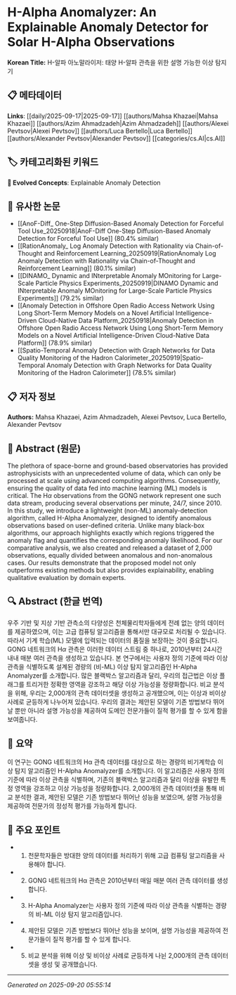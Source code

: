 # H-Alpha Anomalyzer: An Explainable Anomaly Detector for Solar H-Alpha Observations

**Korean Title:** H-알파 아노말라이저: 태양 H-알파 관측을 위한 설명 가능한 이상 탐지기

## 📋 메타데이터

**Links**: [[daily/2025-09-17|2025-09-17]] [[authors/Mahsa Khazaei|Mahsa Khazaei]] [[authors/Azim Ahmadzadeh|Azim Ahmadzadeh]] [[authors/Alexei Pevtsov|Alexei Pevtsov]] [[authors/Luca Bertello|Luca Bertello]] [[authors/Alexander Pevtsov|Alexander Pevtsov]] [[categories/cs.AI|cs.AI]]

## 🏷️ 카테고리화된 키워드
**🚀 Evolved Concepts**: Explainable Anomaly Detection

## 🔗 유사한 논문
- [[AnoF-Diff_ One-Step Diffusion-Based Anomaly Detection for Forceful Tool Use_20250918|AnoF-Diff One-Step Diffusion-Based Anomaly Detection for Forceful Tool Use]] (80.4% similar)
- [[RationAnomaly_ Log Anomaly Detection with Rationality via Chain-of-Thought and Reinforcement Learning_20250919|RationAnomaly Log Anomaly Detection with Rationality via Chain-of-Thought and Reinforcement Learning]] (80.1% similar)
- [[DINAMO_ Dynamic and INterpretable Anomaly MOnitoring for Large-Scale Particle Physics Experiments_20250919|DINAMO Dynamic and INterpretable Anomaly MOnitoring for Large-Scale Particle Physics Experiments]] (79.2% similar)
- [[Anomaly Detection in Offshore Open Radio Access Network Using Long Short-Term Memory Models on a Novel Artificial Intelligence-Driven Cloud-Native Data Platform_20250918|Anomaly Detection in Offshore Open Radio Access Network Using Long Short-Term Memory Models on a Novel Artificial Intelligence-Driven Cloud-Native Data Platform]] (78.9% similar)
- [[Spatio-Temporal Anomaly Detection with Graph Networks for Data Quality Monitoring of the Hadron Calorimeter_20250919|Spatio-Temporal Anomaly Detection with Graph Networks for Data Quality Monitoring of the Hadron Calorimeter]] (78.5% similar)

## 📋 저자 정보

**Authors:** Mahsa Khazaei, Azim Ahmadzadeh, Alexei Pevtsov, Luca Bertello, Alexander Pevtsov

## 📄 Abstract (원문)

The plethora of space-borne and ground-based observatories has provided
astrophysicists with an unprecedented volume of data, which can only be
processed at scale using advanced computing algorithms. Consequently, ensuring
the quality of data fed into machine learning (ML) models is critical. The
H$\alpha$ observations from the GONG network represent one such data stream,
producing several observations per minute, 24/7, since 2010. In this study, we
introduce a lightweight (non-ML) anomaly-detection algorithm, called H-Alpha
Anomalyzer, designed to identify anomalous observations based on user-defined
criteria. Unlike many black-box algorithms, our approach highlights exactly
which regions triggered the anomaly flag and quantifies the corresponding
anomaly likelihood. For our comparative analysis, we also created and released
a dataset of 2,000 observations, equally divided between anomalous and
non-anomalous cases. Our results demonstrate that the proposed model not only
outperforms existing methods but also provides explainability, enabling
qualitative evaluation by domain experts.

## 🔍 Abstract (한글 번역)

우주 기반 및 지상 기반 관측소의 다양성은 천체물리학자들에게 전례 없는 양의 데이터를 제공하였으며, 이는 고급 컴퓨팅 알고리즘을 통해서만 대규모로 처리될 수 있습니다. 따라서 기계 학습(ML) 모델에 입력되는 데이터의 품질을 보장하는 것이 중요합니다. GONG 네트워크의 H$\alpha$ 관측은 이러한 데이터 스트림 중 하나로, 2010년부터 24시간 내내 매분 여러 관측을 생성하고 있습니다. 본 연구에서는 사용자 정의 기준에 따라 이상 관측을 식별하도록 설계된 경량의 (비-ML) 이상 탐지 알고리즘인 H-Alpha Anomalyzer를 소개합니다. 많은 블랙박스 알고리즘과 달리, 우리의 접근법은 이상 플래그를 트리거한 정확한 영역을 강조하고 해당 이상 가능성을 정량화합니다. 비교 분석을 위해, 우리는 2,000개의 관측 데이터셋을 생성하고 공개했으며, 이는 이상과 비이상 사례로 균등하게 나누어져 있습니다. 우리의 결과는 제안된 모델이 기존 방법보다 뛰어날 뿐만 아니라 설명 가능성을 제공하여 도메인 전문가들이 질적 평가를 할 수 있게 함을 보여줍니다.

## 📝 요약

이 연구는 GONG 네트워크의 Hα 관측 데이터를 대상으로 하는 경량의 비기계학습 이상 탐지 알고리즘인 H-Alpha Anomalyzer를 소개합니다. 이 알고리즘은 사용자 정의 기준에 따라 이상 관측을 식별하며, 기존의 블랙박스 알고리즘과 달리 이상을 유발한 특정 영역을 강조하고 이상 가능성을 정량화합니다. 2,000개의 관측 데이터셋을 통해 비교 분석한 결과, 제안된 모델은 기존 방법보다 뛰어난 성능을 보였으며, 설명 가능성을 제공하여 전문가의 정성적 평가를 가능하게 합니다.

## 🎯 주요 포인트

- 1. 천문학자들은 방대한 양의 데이터를 처리하기 위해 고급 컴퓨팅 알고리즘을 사용해야 합니다.

- 2. GONG 네트워크의 Hα 관측은 2010년부터 매일 매분 여러 관측 데이터를 생성합니다.

- 3. H-Alpha Anomalyzer는 사용자 정의 기준에 따라 이상 관측을 식별하는 경량의 비-ML 이상 탐지 알고리즘입니다.

- 4. 제안된 모델은 기존 방법보다 뛰어난 성능을 보이며, 설명 가능성을 제공하여 전문가들이 질적 평가를 할 수 있게 합니다.

- 5. 비교 분석을 위해 이상 및 비이상 사례로 균등하게 나뉜 2,000개의 관측 데이터셋을 생성 및 공개했습니다.

---

*Generated on 2025-09-20 05:55:14*
